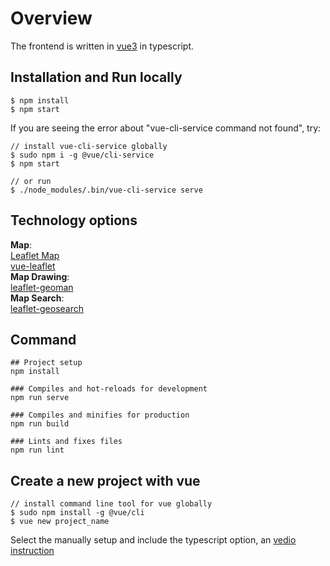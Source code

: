 # Overview

The frontend is written in [vue3](https://vuejs.org) in typescript.

## Installation and Run locally

```
$ npm install
$ npm start
```

If you are seeing the error about "vue-cli-service command not found", try:

```
// install vue-cli-service globally
$ sudo npm i -g @vue/cli-service
$ npm start

// or run
$ ./node_modules/.bin/vue-cli-service serve
```

## Technology options

**Map**:  
[Leaflet Map](https://leafletjs.com)  
[vue-leaflet](https://github.com/vue-leaflet/vue-leaflet)  
**Map Drawing**:  
[leaflet-geoman](https://github.com/geoman-io/leaflet-geoman)  
**Map Search**:  
[leaflet-geosearch](https://github.com/smeijer/leaflet-geosearch)

## Command

```
## Project setup
npm install

### Compiles and hot-reloads for development
npm run serve

### Compiles and minifies for production
npm run build

### Lints and fixes files
npm run lint
```

## Create a new project with vue

```
// install command line tool for vue globally
$ sudo npm install -g @vue/cli
$ vue new project_name
```

Select the manually setup and include the typescript option, an [vedio instruction](https://www.youtube.com/watch?v=JfI5PISLr9w)
